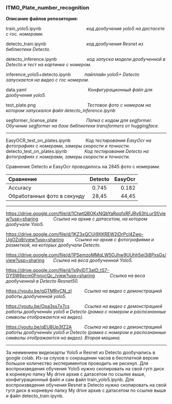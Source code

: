 ### ITMO_Plate_number_recognition



__Описание файлов репозитория:__

train_yolo5.ipynb    $~~~~~~~~~~~~~~~~~~~~~~~~~~~~~~~~~~$   _код дообучения yolo5 на дастасете с гос. номерами._

detecto_train.ipynb  $~~~~~~~~~~~~~~~~~~~~~~~~~~~~~~$   _код дообучения Resnet из библиотеки Detecto._

detecto_inference.ipynb $~~~~~~~~~~~~~~~~~~~~~~$ _код запуска модели дообученной в Detecto и тест на картинке с номером._

inference_yolo5+detecto.ipynb $~~~~~~~~~$ _пайплайн yolo5+ Detecto запускается на видео с гос номером._

data.yaml    $~~~~~~~~~~~~~~~~~~~~~~~~~~~~~~~~~~~~~~~~~~~~~~~$   _Конфигурационный файл для дообучения yolo5._

test_plate.png      $~~~~~~~~~~~~~~~~~~~~~~~~~~~~~~~~~~~~~~~$  _Тестовое фото с номером на котором запускался файл detecto_inference.ipynb_

segformer_license_plate  $~~~~~~~~~~~~~~~~~~~~~$  _Папка с кодом для segformer. Обучение segformer на базе библиотеки transformers от huggingface._


***



EasyOCR_test_on_plates.ipynb   $~~~~~~~~~~$  _Код тестирования EasyOcr на фотографиях с номерами, замеры скорости и точности._ 
detecto_test_on_plates.ipynb  $~~~~~~~~~~~~$   _Код тестирования Detecto на фотографиях с номерами, замеры скорости и точности._




Сравнение Detecto и EasyOcr проводилось на 2845 фото с номерами.

Сравнение                    | Detecto | EasyOcr  
:----------------------------|:-------:|---------:
Accuracy                     | 0.745   | 0.182
Обработанных фото в секунду  | 28,45   | 44,45    


***

https://drive.google.com/file/d/1CtwtQBOKxNQbYaRqofxRFJRy63hLurSf/view?usp=sharing   $~~~~~~~~~~$  _Ссылка на архив с датасетом, на котором дообучали Yolo5._

https://drive.google.com/file/d/1KZ3xQCUj9XKREW2jDrPcl4Zwo-UgOZq9/view?usp=sharing  $~~~~~~~$  _Ссылка на архив с фотографиями и разметкой, на которых дообучали Detecto._

https://drive.google.com/file/d/1PSemzoMMqLW5OJhw9UUhh5ej3i8PxsGs/view?usp=sharing  $~~~~~$  _Ссылка на веса дообученной Yolo5._

https://drive.google.com/file/d/1x9ylDT3atD_tS7-GYSW6ecm0FnnvcQc_/view?usp=sharing  $~~~~~~~~~~$  _Ссылка на веса дообученной в Detecto Resnet50._


https://youtu.be/gGTMRvCN_zI   $~~~~~~~~$  _Ссылка на видео с демонстрацией работы дообученной yolo5._

https://youtu.be/Opa3ss7x7cs   $~~~~~~~~~~$  _Ссылка на видео с демонстрацией работы дообученнйх yolo5 и Detecto (рамка с номером и распознанные символы отображаются на видео)._ 

https://youtu.be/qEU8Up3fZ2A   $~~~~~~~~$  _Ссылка на видео с демонстрацией работы дообученнйх yolo5 и Detecto (рамка с номером и распознанные символы отображаются на видео). Вторая машина._

***

За неимением видеокарты Yolo5 и Resnet из Detecto дообучались в google colab. Из-за слухов о сокращении часов в бесплатной версии большое количество экспериментов проводить не рискнул. Для воспроизведения обучения Yolo5 нужно скопировать на свой гугл диск в корневую папку My drive архив с датасетом по ссылке выше, конфигурационный файл и сам файл train_yolo5.ipynb.
Для воспроизведения обучения Resnet в Detecto нужно скопировать на свой гугл диск в корневую папку My drive архив с датасетом по ссылке выше и файл detecto_train.ipynb.

